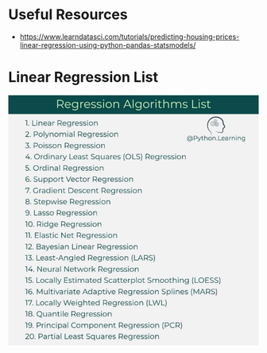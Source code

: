 # Useful Resources
- https://www.learndatasci.com/tutorials/predicting-housing-prices-linear-regression-using-python-pandas-statsmodels/

# Linear Regression List
![](images/linear_regression_list.png)
